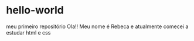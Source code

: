 # hello-world
meu primeiro repositório 
Ola!!
Meu nome é Rebeca e atualmente comecei a estudar html e css
